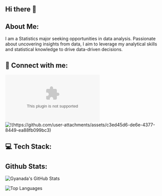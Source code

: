 ## Hi there 👋

## About Me:
I am a Statistics major seeking opportunities in data analysis. Passionate about uncovering insights from data, I aim to leverage my analytical skills and statistical knowledge to drive data-driven decisions.

## 🔗 Connect with me:
![✉️](gyanada.sharma.8@gmail.com)
![!(https://github.com/user-attachments/assets/c3ed45d6-de6e-4377-8449-ea88fb099bc3)](https://www.linkedin.com/in/gyanada-sharma)

## 💻 Tech Stack:


## Github Stats:
![Gyanada's GitHub Stats](https://github-readme-stats.vercel.app/api?username=gyanshar&show_icons=true&theme=transparent)

![Top Languages](https://github-readme-stats.vercel.app/api/top-langs/?username=gyanshar&layout=compact)

<!--
**gyanshar/gyanshar** is a ✨ _special_ ✨ repository because its `README.md` (this file) appears on your GitHub profile.

Here are some ideas to get you started:

- 🔭 I’m currently working on ...
- 🌱 I’m currently learning ...
- 👯 I’m looking to collaborate on ...
- 🤔 I’m looking for help with ...
- 💬 Ask me about ...
- 📫 How to reach me: ...
- 😄 Pronouns: ...
- ⚡ Fun fact: ...
-->
